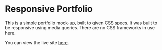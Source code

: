 # Responsive Portfolio

This is a simple portfolio mock-up, built to given CSS specs. It was built to be responsive using media queries. There are no CSS frameworks in use here.

You can view the live site [here](https://victoriaashling.github.io/portfolioResponsive).
